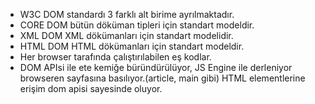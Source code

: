 - W3C DOM standardı 3 farklı alt birime ayrılmaktadır.
- CORE DOM bütün döküman tipleri için standart modeldir.
- XML DOM XML dökümanları için standart modelidir.
- HTML DOM HTML dökümanları için standart modeldir.
- Her browser tarafında çalıştırılabilen eş kodlar.
- DOM APIsi ile ete kemiğe büründürülüyor, JS Engine ile derleniyor browseren sayfasına basılıyor.(article, main gibi) HTML elementlerine erişim dom apisi sayesinde oluyor.